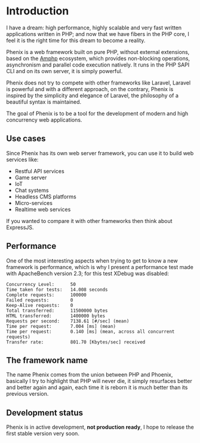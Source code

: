 # Introduction

I have a dream: high performance, highly scalable and very fast written applications written in PHP; and now that we have fibers in the PHP core, I feel it is the right time for this dream to become a reality.

Phenix is a web framework built on pure PHP, without external extensions, based on the [Amphp](https://amphp.org/) ecosystem, which provides non-blocking operations, asynchronism and parallel code execution natively. It runs in the PHP SAPI CLI and on its own server, it is simply powerful.

Phenix does not try to compete with other frameworks like Laravel, Laravel is powerful and with a different approach, on the contrary, Phenix is inspired by the simplicity and elegance of Laravel, the philosophy of a beautiful syntax is maintained.

The goal of Phenix is to be a tool for the development of modern and high concurrency web applications.

## Use cases

Since Phenix has its own web server framework, you can use it to build web services like:

- Restful API services
- Game server
- IoT
- Chat systems
- Headless CMS platforms
- Micro-services
- Realtime web services

If you wanted to compare it with other frameworks then think about ExpressJS.
## Performance

One of the most interesting aspects when trying to get to know a new framework is performance, which is why I present a performance test made with ApacheBench version 2.3; for this test XDebug was disabled:

```
Concurrency Level:      50
Time taken for tests:   14.008 seconds
Complete requests:      100000
Failed requests:        0
Keep-Alive requests:    0
Total transferred:      11500000 bytes
HTML transferred:       1400000 bytes
Requests per second:    7138.61 [#/sec] (mean)
Time per request:       7.004 [ms] (mean)
Time per request:       0.140 [ms] (mean, across all concurrent requests)
Transfer rate:          801.70 [Kbytes/sec] received
```

## The framework name

The name Phenix comes from the union between PHP and Phoenix, basically I try to highlight that PHP will never die, it simply resurfaces better and better again and again, each time it is reborn it is much better than its previous version.

## Development status

Phenix is in active development, **not production ready**, I hope to release the first stable version very soon.
